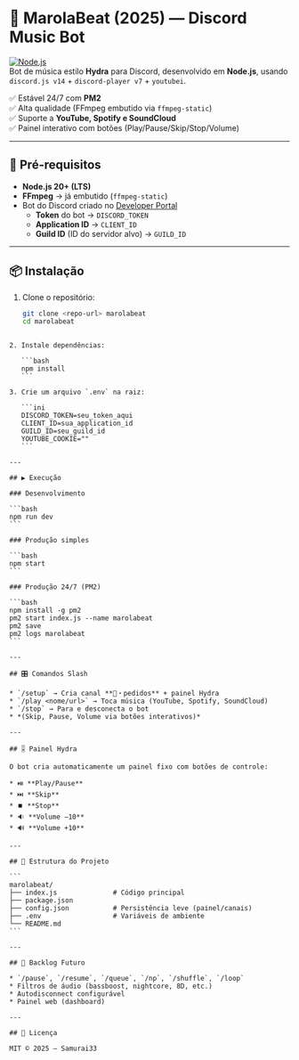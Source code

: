 
# 🎵 MarolaBeat (2025) — Discord Music Bot

[![Node.js](https://img.shields.io/badge/node-20+-green.svg)](https://nodejs.org)  
Bot de música estilo **Hydra** para Discord, desenvolvido em **Node.js**, usando `discord.js v14` + `discord-player v7` + `youtubei`.  

✅ Estável 24/7 com **PM2**  
✅ Alta qualidade (FFmpeg embutido via `ffmpeg-static`)  
✅ Suporte a **YouTube, Spotify e SoundCloud**  
✅ Painel interativo com botões (Play/Pause/Skip/Stop/Volume)  

---

## 🚀 Pré-requisitos
- **Node.js 20+ (LTS)**  
- **FFmpeg** → já embutido (`ffmpeg-static`)  
- Bot do Discord criado no [Developer Portal](https://discord.com/developers/applications)  
  - **Token** do bot → `DISCORD_TOKEN`  
  - **Application ID** → `CLIENT_ID`  
  - **Guild ID** (ID do servidor alvo) → `GUILD_ID`  

---

## 📦 Instalação

1. Clone o repositório:
   ```bash
   git clone <repo-url> marolabeat
   cd marolabeat
````

2. Instale dependências:

   ```bash
   npm install
   ```

3. Crie um arquivo `.env` na raiz:

   ```ini
   DISCORD_TOKEN=seu_token_aqui
   CLIENT_ID=sua_application_id
   GUILD_ID=seu_guild_id
   YOUTUBE_COOKIE=""
   ```

---

## ▶️ Execução

### Desenvolvimento

```bash
npm run dev
```

### Produção simples

```bash
npm start
```

### Produção 24/7 (PM2)

```bash
npm install -g pm2
pm2 start index.js --name marolabeat
pm2 save
pm2 logs marolabeat
```

---

## 🎛️ Comandos Slash

* `/setup` → Cria canal **🎵・pedidos** + painel Hydra
* `/play <nome/url>` → Toca música (YouTube, Spotify, SoundCloud)
* `/stop` → Para e desconecta o bot
* *(Skip, Pause, Volume via botões interativos)*

---

## 🎚️ Painel Hydra

O bot cria automaticamente um painel fixo com botões de controle:

* ⏯️ **Play/Pause**
* ⏭️ **Skip**
* ⏹️ **Stop**
* 🔉 **Volume −10**
* 🔊 **Volume +10**

---

## 📂 Estrutura do Projeto

```
marolabeat/
├── index.js              # Código principal
├── package.json
├── config.json           # Persistência leve (painel/canais)
├── .env                  # Variáveis de ambiente
└── README.md
```

---

## 🔮 Backlog Futuro

* `/pause`, `/resume`, `/queue`, `/np`, `/shuffle`, `/loop`
* Filtros de áudio (bassboost, nightcore, 8D, etc.)
* Autodisconnect configurável
* Painel web (dashboard)

---

## 📜 Licença

MIT © 2025 — Samurai33